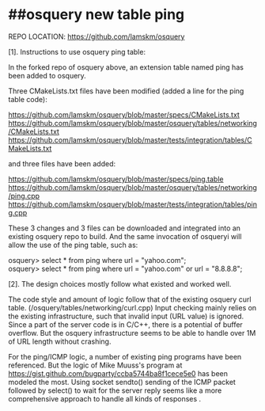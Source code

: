 ##osquery new table ping
======================

REPO LOCATION: https://github.com/lamskm/osquery

[1]. Instructions to use osquery ping table:

In the forked repo of osquery above, an extension table named ping has been added to osquery.

Three CMakeLists.txt files have been modified (added a line for the ping table code):

https://github.com/lamskm/osquery/blob/master/specs/CMakeLists.txt   
https://github.com/lamskm/osquery/blob/master/osquery/tables/networking/CMakeLists.txt   
https://github.com/lamskm/osquery/blob/master/tests/integration/tables/CMakeLists.txt   

and three files have been added:

https://github.com/lamskm/osquery/blob/master/specs/ping.table   
https://github.com/lamskm/osquery/blob/master/osquery/tables/networking/ping.cpp   
https://github.com/lamskm/osquery/blob/master/tests/integration/tables/ping.cpp  

These 3 changes and 3 files can be downloaded and integrated into an existing osquery repo to build.
And the same invocation of osqueryi will allow the use of the ping table, such as:

osquery> select * from ping where url = "yahoo.com";  
osquery> select * from ping where url = "yahoo.com" or url = "8.8.8.8";  

[2]. The design choices mostly follow what existed and worked well.  

The code style and amount of logic follow that of the existing osquery curl table.
(/osquery/tables/networking/curl.cpp)
Input checking mainly relies on the existing infrastructure, such that
invalid input (URL value) is ignored.
Since a part of the server code is in C/C++, there is a potential of buffer overflow.
But the osquery infrastructure seems to be able to handle over 1M of URL length without crashing.

For the ping/ICMP logic, a number of existing ping programs have been referenced.
But the logic of Mike Muuss's program at https://gist.github.com/bugparty/ccba5744ba8f1cece5e0
has been modeled the most.
Using socket sendto() sending of the ICMP packet followed by select() to wait for the server reply
seems like a more comprehensive approach to handle all kinds of responses .

